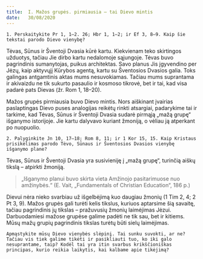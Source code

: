 ```yaml
---
title:  I. Mažos grupės. pirmiausia – tai Dievo mintis
date:   30/08/2020
---
```


`1. Perskaitykite Pr 1, 1–2. 26; Hbr 1, 1–2; ir Ef 3, 8–9. Kaip šie tekstai parodo Dievo vienybę?`
														
Tėvas, Sūnus ir Šventoji Dvasia kūrė kartu. Kiekvienam teko skirtingos užduotys, tačiau Jie dirbo kartu nedalomoje sąjungoje. Tėvas buvo pagrindinis sumanytojas, puikus architektas. Savo planus Jis įgyvendino per Jėzų, kaip aktyvųjį Kūrybos agentą, kartu su Šventosios Dvasios galia. Toks galingas antgamtinis aktas mums nesuvokiamas. Tačiau mums suprantama ir akivaizdu ne tik sukurto pasaulio ir kosmoso tikrovė, bet ir tai, kad visa padarė pats Dievas (žr. Rom 1, 18–20).

Mažos grupės pirmiausia buvo Dievo mintis. Nors aiškinant įvairias paslaptingas Dievo puses analogijas reikėtų rinkti atsargiai, padarykime tai ir tarkime, kad Tėvas, Sūnus ir Šventoji Dvasia sudarė pirmąją „mažą grupę“ išganymo istorijoje. Jie kartu dalyvavo kuriant žmoniją, o vėliau ją atperkant po nuopuolio.

`2. Palyginkite Jn 10, 17–18; Rom 8, 11; ir 1 Kor 15, 15. Kaip Kristaus prisikėlimas parodo Tėvo, Sūnaus ir Šventosios Dvasios vienybę išganymo plane?`
														
Tėvas, Sūnus ir Šventoji Dvasia yra susivieniję į „mažą grupę“, turinčią aiškų tikslą – atpirkti žmoniją. 

> <p></p>
> „Išganymo planui buvo skirta vieta Amžinojo pasitarimuose nuo amžinybės.“ (E. Vait, „Fundamentals of Christian Education“, 186 p.) 

Dievui nėra nieko svarbiau už išgelbėjimą kuo daugiau žmonių (1 Tim 2, 4; 2 Pt 3, 9). Mažos grupės gali turėti kelis tikslus, kuriuos aptarsime šią savaitę, tačiau pagrindinis jų tikslas – pražuvusių žmonių laimėjimas Jėzui. Darbuodamiesi mažose grupėse galime padėti ne tik sau, bet ir kitiems. Mūsų mažų grupių pagrindinis tikslas turėtų būti sielų laimėjimas.

`Apmąstykite mūsų Dievo vienybės slėpinį. Tai sunku suvokti, ar ne? Tačiau vis tiek galime tikėti ir pasikliauti tuo, ko iki galo nesuprantame, taip? Kodėl tai yra itin svarbus krikščioniškas principas, kurio reikia laikytis, kai kalbame apie tikėjimą?`
